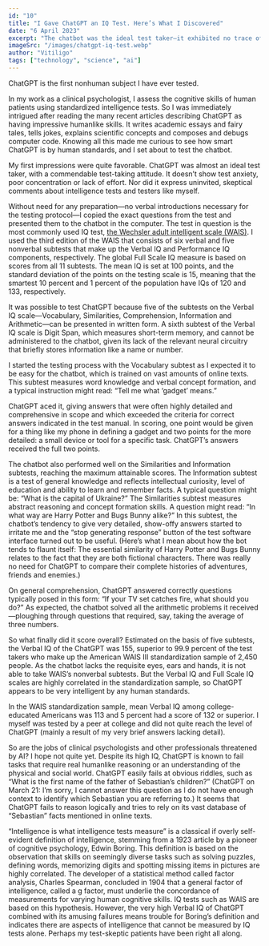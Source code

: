 ```yaml
---
id: "10"
title: "I Gave ChatGPT an IQ Test. Here’s What I Discovered"
date: "6 April 2023"
excerpt: "The chatbot was the ideal test taker—it exhibited no trace of test anxiety, poor concentration or lack of effort. And what about that IQ score?"
imageSrc: "/images/chatgpt-iq-test.webp"
author: "Vitiligo"
tags: ["technology", "science", "ai"]
---
```


ChatGPT is the first nonhuman subject I have ever tested.

In my work as a clinical psychologist, I assess the cognitive skills of human patients using standardized intelligence tests. So I was immediately intrigued after reading the many recent articles describing ChatGPT as having impressive humanlike skills. It writes academic essays and fairy tales, tells jokes, explains scientific concepts and composes and debugs computer code. Knowing all this made me curious to see how smart ChatGPT is by human standards, and I set about to test the chatbot.

My first impressions were quite favorable. ChatGPT was almost an ideal test taker, with a commendable test-taking attitude. It doesn’t show test anxiety, poor concentration or lack of effort. Nor did it express uninvited, skeptical comments about intelligence tests and testers like myself.

Without need for any preparation—no verbal introductions necessary for the testing protocol—I copied the exact questions from the test and presented them to the chatbot in the computer. The test in question is the most commonly used IQ test, [the Wechsler adult intelligent scale (WAIS)](https://psycnet.apa.org/doiLanding?doi=10.1037%2Ft49755-000). I used the third edition of the WAIS that consists of six verbal and five nonverbal subtests that make up the Verbal IQ and Performance IQ components, respectively. The global Full Scale IQ measure is based on scores from all 11 subtests. The mean IQ is set at 100 points, and the standard deviation of the points on the testing scale is 15, meaning that the smartest 10 percent and 1 percent of the population have IQs of 120 and 133, respectively.

It was possible to test ChatGPT because five of the subtests on the Verbal IQ scale—Vocabulary, Similarities, Comprehension, Information and Arithmetic—can be presented in written form. A sixth subtest of the Verbal IQ scale is Digit Span, which measures short-term memory, and cannot be administered to the chatbot, given its lack of the relevant neural circuitry that briefly stores information like a name or number.

I started the testing process with the Vocabulary subtest as I expected it to be easy for the chatbot, which is trained on vast amounts of online texts. This subtest measures word knowledge and verbal concept formation, and a typical instruction might read: “Tell me what ‘gadget’ means.”

ChatGPT aced it, giving answers that were often highly detailed and comprehensive in scope and which exceeded the criteria for correct answers indicated in the test manual. In scoring, one point would be given for a thing like my phone in defining a gadget and two points for the more detailed: a small device or tool for a specific task. ChatGPT’s answers received the full two points.

The chatbot also performed well on the Similarities and Information subtests, reaching the maximum attainable scores. The Information subtest is a test of general knowledge and reflects intellectual curiosity, level of education and ability to learn and remember facts. A typical question might be: “What is the capital of Ukraine?” The Similarities subtest measures abstract reasoning and concept formation skills. A question might read: “In what way are Harry Potter and Bugs Bunny alike?” In this subtest, the chatbot’s tendency to give very detailed, show-offy answers started to irritate me and the “stop generating response” button of the test software interface turned out to be useful. (Here’s what I mean about how the bot tends to flaunt itself: The essential similarity of Harry Potter and Bugs Bunny relates to the fact that they are both fictional characters. There was really no need for ChatGPT to compare their complete histories of adventures, friends and enemies.)

On general comprehension, ChatGPT answered correctly questions typically posed in this form: “If your TV set catches fire, what should you do?” As expected, the chatbot solved all the arithmetic problems it received—ploughing through questions that required, say, taking the average of three numbers.

So what finally did it score overall? Estimated on the basis of five subtests, the Verbal IQ of the ChatGPT was 155, superior to 99.9 percent of the test takers who make up the American WAIS III standardization sample of 2,450 people. As the chatbot lacks the requisite eyes, ears and hands, it is not able to take WAIS’s nonverbal subtests. But the Verbal IQ and Full Scale IQ scales are highly correlated in the standardization sample, so ChatGPT appears to be very intelligent by any human standards.

In the WAIS standardization sample, mean Verbal IQ among college-educated Americans was 113 and 5 percent had a score of 132 or superior. I myself was tested by a peer at college and did not quite reach the level of ChatGPT (mainly a result of my very brief answers lacking detail).

So are the jobs of clinical psychologists and other professionals threatened by AI? I hope not quite yet. Despite its high IQ, ChatGPT is known to fail tasks that require real humanlike reasoning or an understanding of the physical and social world. ChatGPT easily fails at obvious riddles, such as “What is the first name of the father of Sebastian’s children?” (ChatGPT on March 21: I’m sorry, I cannot answer this question as I do not have enough context to identify which Sebastian you are referring to.) It seems that ChatGPT fails to reason logically and tries to rely on its vast database of “Sebastian” facts mentioned in online texts.

“Intelligence is what intelligence tests measure” is a classical if overly self-evident definition of intelligence, stemming from a 1923 article by a pioneer of cognitive psychology, Edwin Boring. This definition is based on the observation that skills on seemingly diverse tasks such as solving puzzles, defining words, memorizing digits and spotting missing items in pictures are highly correlated. The developer of a statistical method called factor analysis, Charles Spearman, concluded in 1904 that a general factor of intelligence, called a g factor, must underlie the concordance of measurements for varying human cognitive skills. IQ tests such as WAIS are based on this hypothesis. However, the very high Verbal IQ of ChatGPT combined with its amusing failures means trouble for Boring’s definition and indicates there are aspects of intelligence that cannot be measured by IQ tests alone. Perhaps my test-skeptic patients have been right all along.
